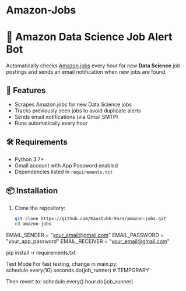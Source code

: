 # Amazon-Jobs

# 🧠 Amazon Data Science Job Alert Bot

Automatically checks [Amazon.jobs](https://www.amazon.jobs/) every hour for new **Data Science** job postings and sends an email notification when new jobs are found.

## 🚀 Features

- Scrapes Amazon.jobs for new Data Science jobs
- Tracks previously seen jobs to avoid duplicate alerts
- Sends email notifications (via Gmail SMTP)
- Runs automatically every hour

## 🛠 Requirements

- Python 3.7+
- Gmail account with App Password enabled
- Dependencies listed in `requirements.txt`

## 📦 Installation

1. Clone the repository:

   ```bash
   git clone https://github.com/Kaustubh-Vora/amazon-jobs.git
   cd amazon-jobs

EMAIL_SENDER = "your_email@gmail.com"
EMAIL_PASSWORD = "your_app_password"
EMAIL_RECEIVER = "your_email@gmail.com"

pip install -r requirements.txt

Test Mode
For fast testing, change in main.py:
schedule.every(10).seconds.do(job_runner)  # TEMPORARY

Then revert to:
schedule.every().hour.do(job_runner)